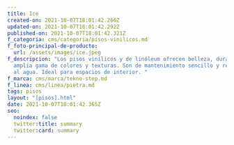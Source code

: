 ```yaml
---
title: Ice
created-on: 2021-10-07T18:01:42.266Z
updated-on: 2021-10-07T18:01:42.292Z
published-on: 2021-10-07T18:01:42.321Z
f_categoria: cms/categoria/pisos-vinilicos.md
f_foto-principal-de-producto:
  url: /assets/images/ice.jpeg
f_descripcion: "Los pisos vinílicos y de linóleum ofrecen belleza, durabilidad y
  amplia gama de colores y texturas. Son de mantenimiento sencillo y resistentes
  al agua. Ideal para espacios de interior. "
f_marca: cms/marca/tekno-step.md
f_linea: cms/linea/pietra.md
tags: pisos
layout: "[pisos].html"
date: 2021-10-07T18:01:42.365Z
seo:
  noindex: false
  twitter:title: summary
  twitter:card: summary
---
```

